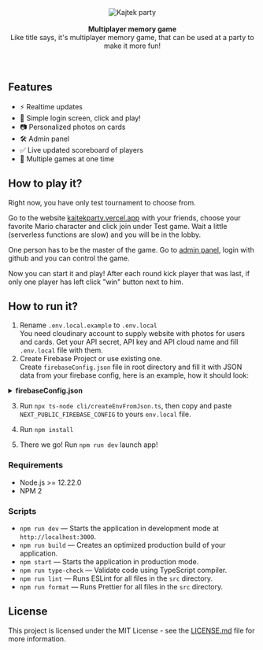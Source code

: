 <div align="center">
  <img src="https://i.imgur.com/jmjBz5d.png" alt="Kajtek party">
</div>

<br />

<div align="center"><strong>Multiplayer memory game</strong></div>
<div align="center">Like title says, it's multiplayer memory game, that can be used at a party to make it more fun!</div>

<br /> 

<br />

## Features

- ⚡ Realtime updates
- 🥳 Simple login screen, click and play!
- 📷 Personalized photos on cards
- 🛠 Admin panel
- ✅ Live updated scoreboard of players
- 👀 Multiple games at one time

## How to play it?
Right now, you have only test tournament to choose from.

Go to the website <a href="https://kajtekparty.vercel.app/" target="_blank"/>kajtekparty.vercel.app</a> with your friends, choose your favorite Mario character and click join under Test game.
Wait a little (serverless functions are slow) and you will be in the lobby.

One person has to be the master of the game. Go to <a href="https://kajtekparty.vercel.app/admin" target="_blank">admin panel</a>, login with github and you can control the game.

Now you can start it and play!
After each round kick player that was last, if only one player has left click "win" button next to him.
## How to run it?

1. Rename `.env.local.example` to `.env.local` <br />
You need cloudinary account to supply website with photos for users and cards. Get your API secret, API key and API cloud name and fill `.env.local` file with them.
2. Create Firebase Project or use existing one. <br/>
Create `firebaseConfig.json` file in root directory and fill it with JSON data from your firebase config, here is an example, how it should look: 
<details><summary><b>firebaseConfig.json</b></summary>

```json
{
  "apiKey": "AIzaSyCDwoHf3kcHn5zdFDScAcxf4Kq0xz6Nvg",
  "authDomain": "memory-game.firebaseapp.com",
  "databaseURL": "https://memory-game-default-rtdb.europe-west1.firebasedatabase.app",
  "projectId": "memory-game",
  "storageBucket": "memory-game.appspot.com",
  "messagingSenderId": "453582340732",
  "appId": "1:453582340732:web:6a658a61g431e774c2f9f9",
  "measurementId": "G-H5SHPORBJ1"
}
```
</details>

3. Run `npx ts-node cli/createEnvFromJson.ts`, then copy and paste `NEXT_PUBLIC_FIREBASE_CONFIG` to yours `env.local` file.

4. Run `npm install`
5. There we go! Run `npm run dev` launch app!

### Requirements

- Node.js >= 12.22.0
- NPM 2

### Scripts

- `npm run dev` — Starts the application in development mode at `http://localhost:3000`.
- `npm run build` — Creates an optimized production build of your application.
- `npm start` — Starts the application in production mode.
- `npm run type-check` — Validate code using TypeScript compiler.
- `npm run lint` — Runs ESLint for all files in the `src` directory.
- `npm run format` — Runs Prettier for all files in the `src` directory.

## License

This project is licensed under the MIT License - see the [LICENSE.md](LICENSE.md) file for more information.
